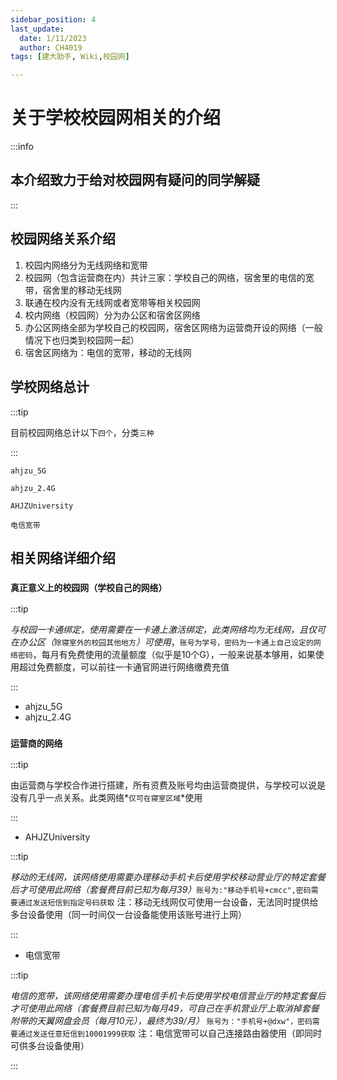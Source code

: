 ```yaml
---
sidebar_position: 4
last_update:
  date: 1/11/2023
  author: CH4019
tags: [建大助手, Wiki,校园网]

---
```


# 关于学校校园网相关的介绍

:::info

##  本介绍致力于给对校园网有疑问的同学解疑

:::

## 校园网络关系介绍

1. 校园内网络分为无线网络和宽带
2. 校园网（包含运营商在内）共计三家：学校自己的网络，宿舍里的电信的宽带，宿舍里的移动无线网
3. 联通在校内没有无线网或者宽带等相关校园网
4. 校内网络（校园网）分为办公区和宿舍区网络
5. 办公区网络全部为学校自己的校园网，宿舍区网络为运营商开设的网络（一般情况下也归类到校园网一起）
6. 宿舍区网络为：电信的宽带，移动的无线网

## 学校网络总计

:::tip

目前校园网络总计以下`四个`，分类`三种`

:::

```
ahjzu_5G
```
```
ahjzu_2.4G
```
```
AHJZUniversity
```
```
电信宽带
```

## 相关网络详细介绍

### **`真正意义上的校园网（学校自己的网络）`**

:::tip

*与校园一卡通绑定，使用需要在一卡通上激活绑定，此类网络均为无线网，且仅可在办公区（*`除寝室外的校园其他地方`*）可使用*，`账号为学号，密码为一卡通上自己设定的网络密码`，每月有免费使用的流量额度（似乎是10个G），一般来说基本够用，如果使用超过免费额度，可以前往一卡通官网进行网络缴费充值

:::

- ahjzu_5G
- ahjzu_2.4G

### **`运营商的网络`**

:::tip

由运营商与学校合作进行搭建，所有资费及账号均由运营商提供，与学校可以说是没有几乎一点关系。此类网络*`仅可在寝室区域`*使用

:::

- AHJZUniversity

:::tip

*移动的无线网，该网络使用需要办理移动手机卡后使用学校移动营业厅的特定套餐后才可使用此网络（套餐费目前已知为每月39）*`账号为:"移动手机号+cmcc",密码需要通过发送短信到指定号码获取` 注：移动无线网仅可使用一台设备，无法同时提供给多台设备使用（同一时间仅一台设备能使用该账号进行上网）

:::

- 电信宽带

:::tip

*电信的宽带，该网络使用需要办理电信手机卡后使用学校电信营业厅的特定套餐后才可使用此网络（套餐费目前已知为每月49，可自己在手机营业厅上取消掉套餐附带的天翼网盘会员（每月10元），最终为39/月）* `账号为："手机号+@dxw"，密码需要通过发送任意短信到10001999获取` 注：电信宽带可以自己连接路由器使用（即同时可供多台设备使用）

:::
